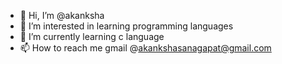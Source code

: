 - 👋 Hi, I’m @akanksha
- 👀 I’m interested in learning programming languages 
- 🌱 I’m currently learning c language
- 📫 How to reach me gmail @akankshasanagapat@gmail.com

<!---
221FA04100/221FA04100 is a ✨ special ✨ repository because its `README.md` (this file) appears on your GitHub profile.
You can click the Preview link to take a look at your changes.
--->
